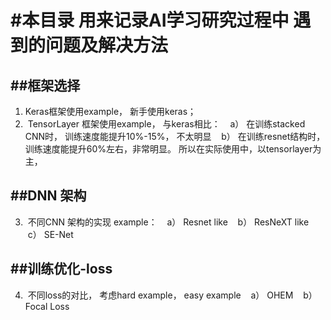 #本目录 用来记录AI学习研究过程中 遇到的问题及解决方法
=====================================================
##框架选择 
--------------
1.  Keras框架使用example， 新手使用keras； 
2.  TensorLayer 框架使用example， 与keras相比：
    a） 在训练stacked CNN时， 训练速度能提升10%-15%， 不太明显 
    b） 在训练resnet结构时， 训练速度能提升60%左右，非常明显。 所以在实际使用中，以tensorlayer为主， 

##DNN 架构
----------------------
3.  不同CNN 架构的实现 example：
    a） Resnet like 
    b） ResNeXT like 
    c） SE-Net

##训练优化-loss
-------------------
4.  不同loss的对比， 考虑hard example， easy example
    a） OHEM
    b） Focal Loss 

